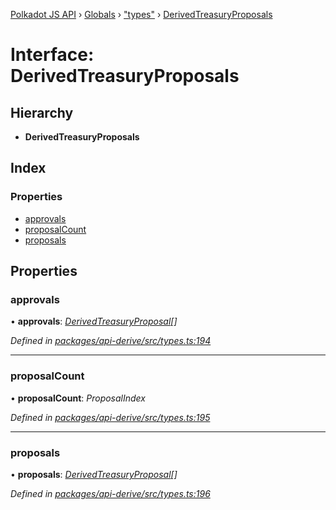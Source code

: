 [Polkadot JS API](../README.md) › [Globals](../globals.md) › ["types"](../modules/_types_.md) › [DerivedTreasuryProposals](_types_.derivedtreasuryproposals.md)

# Interface: DerivedTreasuryProposals

## Hierarchy

* **DerivedTreasuryProposals**

## Index

### Properties

* [approvals](_types_.derivedtreasuryproposals.md#approvals)
* [proposalCount](_types_.derivedtreasuryproposals.md#proposalcount)
* [proposals](_types_.derivedtreasuryproposals.md#proposals)

## Properties

###  approvals

• **approvals**: *[DerivedTreasuryProposal](_types_.derivedtreasuryproposal.md)[]*

*Defined in [packages/api-derive/src/types.ts:194](https://github.com/polkadot-js/api/blob/5278138cc3/packages/api-derive/src/types.ts#L194)*

___

###  proposalCount

• **proposalCount**: *ProposalIndex*

*Defined in [packages/api-derive/src/types.ts:195](https://github.com/polkadot-js/api/blob/5278138cc3/packages/api-derive/src/types.ts#L195)*

___

###  proposals

• **proposals**: *[DerivedTreasuryProposal](_types_.derivedtreasuryproposal.md)[]*

*Defined in [packages/api-derive/src/types.ts:196](https://github.com/polkadot-js/api/blob/5278138cc3/packages/api-derive/src/types.ts#L196)*
